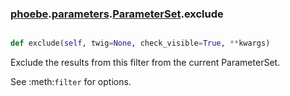 ### [phoebe](phoebe.md).[parameters](phoebe.parameters.md).[ParameterSet](phoebe.parameters.ParameterSet.md).exclude

```py

def exclude(self, twig=None, check_visible=True, **kwargs)

```



Exclude the results from this filter from the current ParameterSet.

See :meth:`filter` for options.

